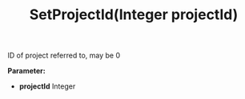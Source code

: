 ﻿---
uid: crmscript_ref_NSAppointmentSyncData_SetProjectId
title: SetProjectId(Integer projectId)
intellisense: NSAppointmentSyncData.SetProjectId
keywords: NSAppointmentSyncData, GetProjectId
so.topic: reference
---

ID of project referred to, may be 0

**Parameter:** 
 - **projectId** Integer

